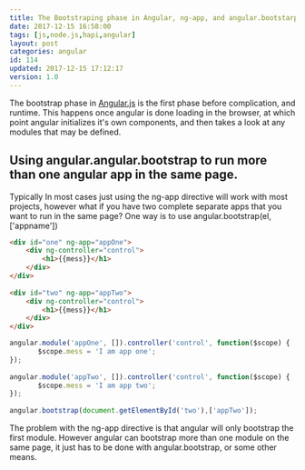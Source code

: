 ```yaml
---
title: The Bootstraping phase in Angular, ng-app, and angular.bootstarp 
date: 2017-12-15 16:58:00
tags: [js,node.js,hapi,angular]
layout: post
categories: angular
id: 114
updated: 2017-12-15 17:12:17
version: 1.0
---
```


The bootstrap phase in [Angular.js](https://angularjs.org/) is the first phase before complication, and runtime. This happens once angular is done loading in the browser, at which point angular initializes it's own components, and then takes a look at any modules that may be defined.

<!-- more -->

## Using angular.angular.bootstrap to run more than one angular app in the same page.

Typically In most cases just using the ng-app directive will work with most projects, however what if you have two complete separate apps that you want to run in the same page? One way is to use angular.bootstrap(el,['appname'])

```html
<div id="one" ng-app="appOne">
    <div ng-controller="control">
        <h1>{{mess}}</h1>
    </div>
</div>
 
<div id="two" ng-app="appTwo">
    <div ng-controller="control">
        <h1>{{mess}}</h1>
    </div>
</div>
```

```js
angular.module('appOne', []).controller('control', function($scope) {
       $scope.mess = 'I am app one';
});
 
angular.module('appTwo', []).controller('control', function($scope) {
       $scope.mess = 'I am app two';
});
 
angular.bootstrap(document.getElementById('two'),['appTwo']);
```

The problem with the ng-app directive is that angular will only bootstrap the first module. However angular can bootstrap more than one module on the same page, it just has to be done with angular.bootstrap, or some other means.